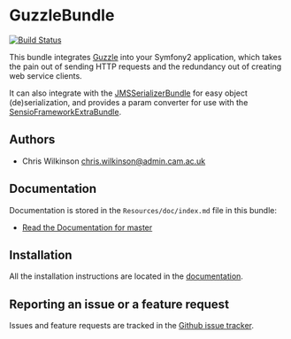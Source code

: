GuzzleBundle
============

[![Build Status](https://secure.travis-ci.org/misd-service-development/guzzle-bundle.png?branch=master)](http://travis-ci.org/misd-service-development/guzzle-bundle)

This bundle integrates [Guzzle](http://guzzlephp.org/) into your Symfony2 application, which takes the pain out of sending HTTP requests and the redundancy out of creating web service clients.

It can also integrate with the [JMSSerializerBundle](http://jmsyst.com/bundles/JMSSerializerBundle) for easy object (de)serialization, and provides a param converter for use with the [SensioFrameworkExtraBundle](http://symfony.com/doc/current/bundles/SensioFrameworkExtraBundle/).

Authors
-------

* Chris Wilkinson <chris.wilkinson@admin.cam.ac.uk>

Documentation
-------------

Documentation is stored in the `Resources/doc/index.md` file in this bundle:

* [Read the Documentation for master](https://github.com/misd-service-development/guzzle-bundle/blob/master/Resources/doc/index.md)

Installation
------------

All the installation instructions are located in the [documentation](https://github.com/misd-service-development/guzzle-bundle/blob/master/Resources/doc/index.md).

Reporting an issue or a feature request
---------------------------------------

Issues and feature requests are tracked in the [Github issue tracker](https://github.com/misd-service-development/guzzle-bundle/issues).
